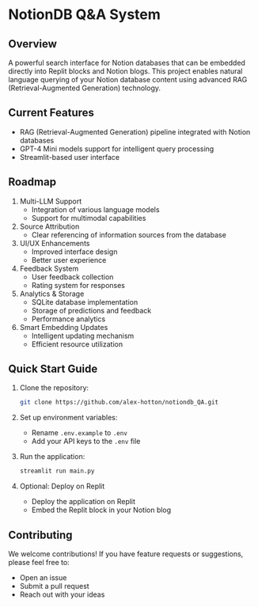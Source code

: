 # NotionDB Q&A System

## Overview
A powerful search interface for Notion databases that can be embedded directly into Replit blocks and Notion blogs. This project enables natural language querying of your Notion database content using advanced RAG (Retrieval-Augmented Generation) technology.

## Current Features
- RAG (Retrieval-Augmented Generation) pipeline integrated with Notion databases
- GPT-4 Mini models support for intelligent query processing
- Streamlit-based user interface

## Roadmap
1. Multi-LLM Support
   - Integration of various language models
   - Support for multimodal capabilities
2. Source Attribution
   - Clear referencing of information sources from the database
3. UI/UX Enhancements
   - Improved interface design
   - Better user experience
4. Feedback System
   - User feedback collection
   - Rating system for responses
5. Analytics & Storage
   - SQLite database implementation
   - Storage of predictions and feedback
   - Performance analytics
6. Smart Embedding Updates
   - Intelligent updating mechanism
   - Efficient resource utilization

## Quick Start Guide
1. Clone the repository:
   ```bash
   git clone https://github.com/alex-hotton/notiondb_QA.git
   ```

2. Set up environment variables:
   - Rename `.env.example` to `.env`
   - Add your API keys to the `.env` file

3. Run the application:
   ```bash
   streamlit run main.py
   ```

4. Optional: Deploy on Replit
   - Deploy the application on Replit
   - Embed the Replit block in your Notion blog

## Contributing
We welcome contributions! If you have feature requests or suggestions, please feel free to:
- Open an issue
- Submit a pull request
- Reach out with your ideas
